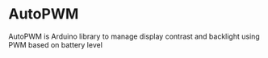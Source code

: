 AutoPWM
==========

AutoPWM is Arduino library to manage display contrast and backlight using PWM based on battery level

